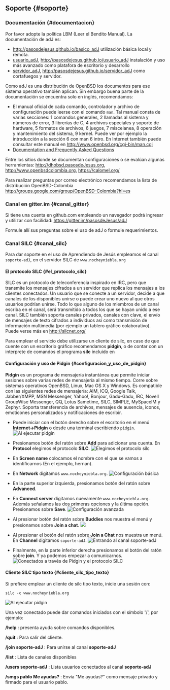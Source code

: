## Soporte {#soporte}

### Documentación {#documentacion}

Por favor adopte la política LBM (Leer el Bendito Manual). La documentación 
de adJ es:

* <http://pasosdejesus.github.io/basico_adJ> utilización básica local y remota.
* [usuario_adJ](#bibliografia), <http://pasosdejesus.github.io/usuario_adJ> 
	instalación y uso más avanzado como platafora de escritorio y desarrollo
*  [servidor_adJ](#bibliografia), <http://pasosdejesus.github.io/servidor_adJ> 
	como cortafuegos y servidor.

Como adJ es una distribución de OpenBSD los documentos para ese sistema 
operativo también aplican.  Sin embargo buena parte de la documentación se 
encuentra solo en inglés, recomendamos:

* El manual oficial de cada comando, controlador y archivo de configuración 
	puede leerse con el comando ```man```.  Tal manual consta de varias 
	secciones: 1 comandos generales, 2 llamadas al sistema y números de 
	error, 3 librerías de C, 4 archivos especiales y soporte de hardware, 
	5 formatos de archivos, 6 juegos, 7 miscelanea, 8 operación y 
	mantenimiento del sistema, 9 kernel. Puede ver por ejemplo la 
	introducción a la sección 6 con man 6 intro. En Internet también 
	puede consultar este manual en <http://www.openbsd.org/cgi-bin/man.cgi>
* [Documentation and Frequently Asked Questions](http://www.openbsd.org/faq/index.html)

Entre los sitios donde se documentan configuraciones o se evalúan algunas herramientas: <http://dhobsd.pasosdeJesus.org>, <http://www.openbsdcolombia.org>, <https://calomel.org/>

Para realizar preguntas por correo electrónico recomendamos la lista de 
distribución OpenBSD-Colombia 
<http://groups.google.com/group/OpenBSD-Colombia?hl=es>

### Canal en gitter.im {#canal_gitter}

Si tiene una cuenta en github.com empleando un navegador podrá ingresar y 
utilizar con facilidad:
<https://gitter.im/pasosdeJesus/adJ>

Formule allí sus preguntas sobre el uso de adJ o formule requerimientos.  

### Canal SILC {#canal_silc}

Para dar soporte en el uso de Aprendiendo de Jesús empleamos el canal 
```soporte-adJ```, en el servidor SILC de ```www.nocheyniebla.org```

#### El protocolo SILC {#el_protocolo_silc}

SILC es un protocolo de teleconferencia inspirado en IRC, pero que transmite 
los mensajes cifrados a un servidor que replica los mensajes a los clientes 
conectados. Un usuario que se conecte a un servidor, decide a que canales de 
los disponibles unirse o puede crear uno nuevo al que otros usuarios podrían 
unirse.  Todo lo que alguno de los miembros de un canal escriba en el canal, 
será transmitido a todos los que se hayan unido a ese canal. SILC también 
soporta canales privados, canales con clave, el envío de mensajes de 
texto cifrados a individuos así como transmisión de información multimedia 
(por ejemplo un tablero gráfico colaborativo). Puede verse más 
en <http://silcnet.org/>

Para emplear el servicio debe utilizarse un cliente de silc, en caso de que 
cuente con un escritorio gráfico recomendamos **pidgin**, o de contar con un 
interprete de comandos el programa **silc** incluido en 

#### Configuración y uso de Pidgin {#configuracion_y_uso_de_pidgin}

**Pidgin** es un programa de mensajería instantánea que permite iniciar 
sesiones sobre varias redes de mensajería al mismo tiempo.
Corre sobre sistemas operativos OpenBSD, Linux, Mac OS X y Windows. 
Es compatible con las siguientes redes de mensajería: AIM, ICQ, Google Talk, 
Jabber/XMPP, MSN Messenger, Yahoo!, Bonjour, Gadu-Gadu, IRC, Novell 
GroupWise Messenger, QQ, Lotus Sametime, SILC, SIMPLE, MySpaceIM y Zephyr.
Soporta transferencia de archivos, mensajes de ausencia, iconos, emoticones 
personalizados y notificaciones de escribir.

- Puede iniciar con el botón derecho sobre el escritorio en el menú 
	__Internet->Pidgin__ o desde una terminal escribiendo ```pidgin```.
![Al ejecutar pidgin](img/pidgin2.png)

- Presionamos botón del ratón sobre **Add** para adicionar una cuenta. 
	En **Protocol** elegimos el protocolo **SILC**.
![Elegimos el protocolo silc](img/pidgin2.png)

- En **Screen name** colocamos el nombre con el que se vamos a 
	identificarnos (En el ejemplo, hernan). 

- En **Network** digitamos ```www.nocheyniebla.org```.
![Configuración básica](img/pidgin3.png) 

- En la parte superior izquierda, presionamos botón del ratón sobre 
  **Advanced**.

- En **Connect server** digitamos nuevamente ```www.nocheyniebla.org```. 
	Además señalamos las dos primeras opciones y la última opción. 
	Presionamos sobre **Save**.
![Configuración avanzada](img/pidgin4.png)

- Al presionar botón del ratón sobre **Buddies** nos muestra el menú 
	y presionamos sobre **Join a chat**.
![](img/pidgin5.png)

- Al presionar el botón del ratón sobre **Join a Chat** nos muestra un menú. 
	En **Channel** digitamos ```soporte-adJ```.
![Entrando al canal soporte-adJ](img/pidgin6.png)

- Finalmente, en la parte inferior derecha presionamos el botón del ratón 
	sobre **join**. Y ya podemos empezar a comunicarnos.
![Conectados a través de Pidgin y el protocolo SILC](img/pidgin7.png)
 
#### Cliente SILC tipo texto {#cliente_silc_tipo_texto}

Si prefiere emplear un cliente de silc tipo texto, inicie una sesión con:

```
silc -c www.nocheyniebla.org
```
![Al ejecutar pidgin](img/silc.png)

Una vez conectado puede dar comandos iniciados con el símbolo '/', por ejemplo:

**/help**
: presenta ayuda sobre comandos disponibles.

**/quit**
: Para salir del cliente.

**/join soporte-adJ**
: Para unirse al canal **soporte-adJ**

**/list**
: Lista de canales disponibles

**/users soporte-adJ**
: Lista usuarios conectados al canal **soporte-adJ**

**/smgs pablo Me ayudas?**
: Envía "Me ayudas?" como mensaje privado y firmado para el usuario pablo.


